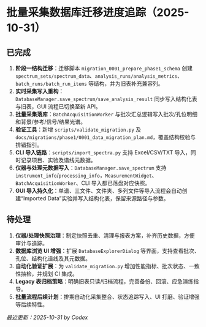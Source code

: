 # 批量采集数据库迁移进度追踪（2025-10-31）

## 已完成
1. **阶段一结构迁移**：迁移脚本 `migration_0001_prepare_phase1_schema` 创建 `spectrum_sets/spectrum_data`、`analysis_runs/analysis_metrics`、`batch_runs/batch_run_items` 等结构，并为旧表补充兼容列。
2. **实时采集写入重构**：`DatabaseManager.save_spectrum/save_analysis_result` 同步写入结构化表与旧表，GUI 流程已切换至新 API。
3. **批量采集落库**：`BatchAcquisitionWorker` 与批次汇总逻辑写入批次/孔位明细和背景/参考/信号/结果光谱。
4. **验证工具**：新增 `scripts/validate_migration.py` 及 `docs/migrations/phase1/0001_data_migration_plan.md`，覆盖结构校验与排错指引。
5. **CLI 导入链路**：`scripts/import_spectra.py` 支持 Excel/CSV/TXT 导入，同时记录项目、实验及谱线元数据。
6. **仪器与处理元数据写入**：`DatabaseManager.save_spectrum` 支持 `instrument_info`/`processing_info`，`MeasurementWidget`、`BatchAcquisitionWorker`、CLI 导入都已落盘对应快照。
7. **GUI 导入持久化**：单谱、三文件、文件夹、多列文件等导入流程会自动创建“Imported Data”实验并写入结构化表，保留来源路径与参数。

## 待处理
1. **仪器/处理快照治理**：制定快照去重、清理与报表方案，补齐历史数据，方便审计与追踪。
2. **数据库浏览 UI 增强**：扩展 `DatabaseExplorerDialog` 等界面，支持查看批次、孔位、结构化谱线及其元数据。
3. **自动化验证扩展**：为 `validate_migration.py` 增加性能指标、批次状态、一致性抽检，并规划 CI 集成。
4. **Legacy 表归档策略**：明确旧表只读/归档流程，完善备份、回滚、应急演练指导。
5. **批量流程后续计划**：排期自动化采集整合、状态追踪写入、UI 打磨、验证增强等后续特性。

_最近更新：2025-10-31 by Codex_
